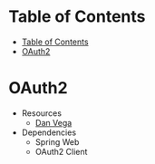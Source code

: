# Table of Contents

- [Table of Contents](#table-of-contents)
- [OAuth2](#oauth2)

# OAuth2

- Resources
  - [Dan Vega](https://www.youtube.com/watch?v=us0VjFiHogo&list=PLZV0a2jwt22s5NCKOwSmHVagoDW8nflaC)
- Dependencies
  - Spring Web
  - OAuth2 Client
